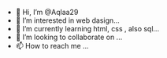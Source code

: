 - 👋 Hi, I’m @Aqlaa29
- 👀 I’m interested in web dasign...
- 🌱 I’m currently learning  html, css , also sql...
- 💞️ I’m looking to collaborate on ...
- 📫 How to reach me ...

<!---
Aqlaa29/Aqlaa29 is a ✨ special ✨ repository because its `README.md` (this file) appears on your GitHub profile.
You can click the Preview link to take a look at your changes.
--->
